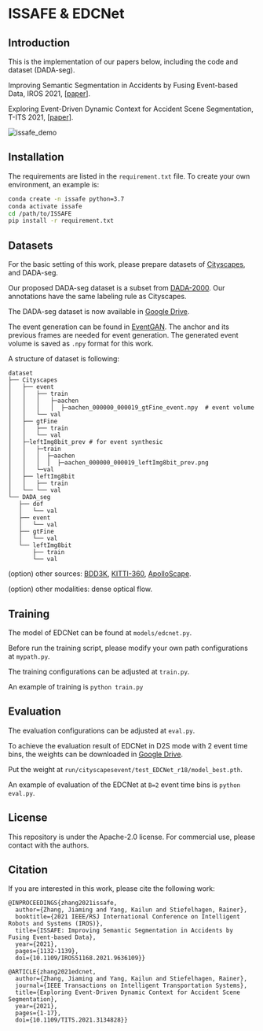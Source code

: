 # ISSAFE & EDCNet

## Introduction

This is the implementation of our papers below, including the code and dataset (DADA-seg).

Improving Semantic Segmentation in Accidents by Fusing Event-based Data, IROS 2021, [[paper](arxiv.org/pdf/2008.08974.pdf)].

Exploring Event-Driven Dynamic Context for Accident Scene Segmentation, T-ITS 2021, [[paper](arxiv.org/pdf/2112.05006.pdf)].


![issafe_demo](demo/issafe.gif)



## Installation

The requirements are listed in the `requirement.txt` file. To create your own environment, an example is:

```bash
conda create -n issafe python=3.7
conda activate issafe
cd /path/to/ISSAFE
pip install -r requirement.txt
```



## Datasets

For the basic setting of this work, please prepare datasets of [Cityscapes](https://www.cityscapes-dataset.com/), and DADA-seg. 

Our proposed DADA-seg dataset is a subset from [DADA-2000](https://github.com/JWFangit/LOTVS-DADA). Our annotations have the same labeling rule as Cityscapes. 

The DADA-seg dataset is now available in [Google Drive]().

The event generation can be found in [EventGAN](https://github.com/alexzzhu/EventGAN). The anchor and its previous frames are needed for event generation. The generated event volume is saved as `.npy` format for this work. 

A structure of dataset is following:

 ```
dataset
├── Cityscapes
│   ├── event
│   │   ├── train
│   │   │   ├─aachen
│   │   │   │  ├─aachen_000000_000019_gtFine_event.npy	# event volume
│   │   └── val
│   ├── gtFine
│   │   ├── train
│   │   └── val
│   ├─leftImg8bit_prev # for event synthesic
│   │   ├─train
│   │   │  ├─aachen
│   │   │  │  ├─aachen_000000_000019_leftImg8bit_prev.png
│   │   └─val
│   ├── leftImg8bit
│   │   ├── train
│   └── └── val
└── DADA_seg
    ├── dof
    │   └── val
    ├── event
    │   └── val
    ├── gtFine
    │   └── val
    └── leftImg8bit
        ├── train
        └── val

 ```

(option) other sources: [BDD3K](https://bdd-data.berkeley.edu/), [KITTI-360](http://www.cvlibs.net/datasets/kitti-360/), [ApolloScape](http://apolloscape.auto/).

(option) other modalities: dense optical flow.



## Training 

The model of EDCNet can be found at `models/edcnet.py`.

Before run the training script, please modify your own path configurations at `mypath.py`.

The training configurations can be adjusted at `train.py`.

An example of training is `python train.py`



## Evaluation

The evaluation configurations can be adjusted at `eval.py`.

To achieve the evaluation result of EDCNet in D2S mode with 2 event time bins, the weights can be downloaded in [Google Drive](https://drive.google.com/drive/folders/19hUd8Mfj6K76G48AT9txq-PX9bHQN0qs?usp=sharing).

Put the weight at `run/cityscapesevent/test_EDCNet_r18/model_best.pth`.

An example of evaluation of the EDCNet at `B=2` event time bins is `python eval.py`.



## License

This repository is under the Apache-2.0 license. For commercial use, please contact with the authors.



## Citation

If you are interested in this work, please cite the following work:

```
@INPROCEEDINGS{zhang2021issafe,
  author={Zhang, Jiaming and Yang, Kailun and Stiefelhagen, Rainer},
  booktitle={2021 IEEE/RSJ International Conference on Intelligent Robots and Systems (IROS)}, 
  title={ISSAFE: Improving Semantic Segmentation in Accidents by Fusing Event-based Data}, 
  year={2021},
  pages={1132-1139},
  doi={10.1109/IROS51168.2021.9636109}}
  
@ARTICLE{zhang2021edcnet,
  author={Zhang, Jiaming and Yang, Kailun and Stiefelhagen, Rainer},
  journal={IEEE Transactions on Intelligent Transportation Systems}, 
  title={Exploring Event-Driven Dynamic Context for Accident Scene Segmentation}, 
  year={2021},
  pages={1-17},
  doi={10.1109/TITS.2021.3134828}}
```

